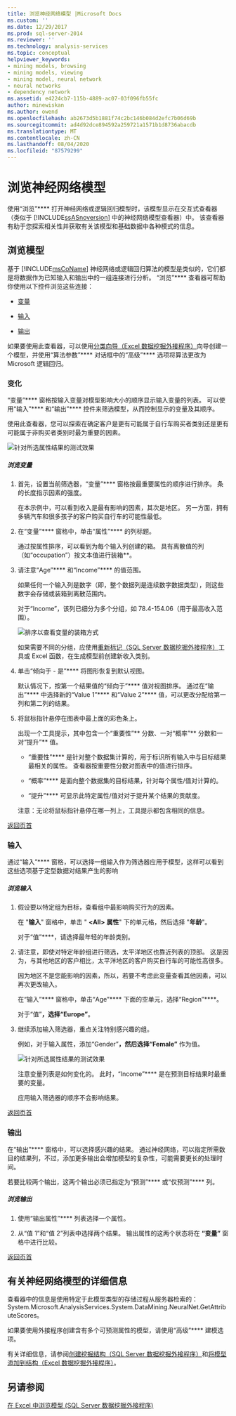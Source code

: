 ```yaml
---
title: 浏览神经网络模型 |Microsoft Docs
ms.custom: ''
ms.date: 12/29/2017
ms.prod: sql-server-2014
ms.reviewer: ''
ms.technology: analysis-services
ms.topic: conceptual
helpviewer_keywords:
- mining models, browsing
- mining models, viewing
- mining model, neural network
- neural networks
- dependency network
ms.assetid: e4224cb7-115b-4889-ac07-03f096fb55fc
author: minewiskan
ms.author: owend
ms.openlocfilehash: ab2673d5b1881f74c2bc146b084d2efc7b06d69b
ms.sourcegitcommit: ad4d92dce894592a259721a1571b1d8736abacdb
ms.translationtype: MT
ms.contentlocale: zh-CN
ms.lasthandoff: 08/04/2020
ms.locfileid: "87579299"
---
```

# <a name="browsing-a-neural-network-model"></a>浏览神经网络模型
  使用“浏览”**** 打开神经网络或逻辑回归模型时，该模型显示在交互式查看器（类似于 [!INCLUDE[ssASnoversion](../includes/ssasnoversion-md.md)] 中的神经网络模型查看器）中。 该查看器有助于您探索相关性并获取有关该模型和基础数据中各种模式的信息。

##  <a name="explore-the-model"></a><a name="BKMK_Tabs"></a>浏览模型
 基于 [!INCLUDE[msCoName](../includes/msconame-md.md)] 神经网络或逻辑回归算法的模型是类似的，它们都是将数据作为已知输入和输出中的一组连接进行分析。 “浏览”**** 查看器可帮助你使用以下控件浏览这些连接：

-   [变量](#BKMK_Variables)

-   [输入](#BKMK_Inputs)

-   [输出](#BKMK_Outputs)

 如果要使用此查看器，可以使用[分类向导（Excel 数据挖掘外接程序）](classify-wizard-data-mining-add-ins-for-excel.md)向导创建一个模型，并使用“算法参数”**** 对话框中的“高级”**** 选项将算法更改为 Microsoft 逻辑回归。

###  <a name="variables"></a><a name="BKMK_Variables"></a>变化
 “变量”**** 窗格按输入变量对模型影响大小的顺序显示输入变量的列表。 可以使用“输入”**** 和“输出”**** 控件来筛选模型，从而控制显示的变量及其顺序。

 使用此查看器，您可以探索在确定客户是更有可能属于自行车购买者类别还是更有可能属于非购买者类别时最为重要的因素。

 ![针对所选属性结果的测试效果](media/dm13-neuralnet-agebuyer1.gif "针对所选属性结果的测试效果")

##### <a name="explore-variables"></a>浏览变量

1.  首先，设置当前筛选器，“变量”**** 窗格按最重要属性的顺序进行排序。 条的长度指示因素的强度。

     在本示例中，可以看到收入是最有影响的因素，其次是地区。 另一方面，拥有多辆汽车和很多孩子的客户购买自行车的可能性最低。

2.  在“变量”**** 窗格中，单击“属性”**** 的列标题。

     通过按属性排序，可以看到为每个输入列创建的箱。 具有离散值的列（如“occupation”）按文本值进行装箱**。

3.  请注意“Age”**** 和“Income”**** 的值范围。

     如果任何一个输入列是数字（即，整个数据列是连续数字数据类型），则这些数字会存储或装箱到离散范围内。

     对于“Income”，该列已细分为多个分组，如 78.4-154.06（用于最高收入范围）。

     ![排序以查看变量的装箱方式](media/dm13-nn-bucketing-variables.gif "排序以查看变量的装箱方式")

     如果需要不同的分组，应使用[重新标记（SQL Server 数据挖掘外接程序）](relabel-sql-server-data-mining-add-ins.md)工具或 Excel 函数，在生成模型前创建新收入类别。

4.  单击“倾向于 - 是”**** 将图形恢复到默认视图。

     默认情况下，按第一个结果值的“倾向于”**** 值对视图排序。 通过在“输出”**** 中选择新的“Value 1”**** 和“Value 2”**** 值，可以更改分配给第一列和第二列的结果。

5.  将鼠标指针悬停在图表中最上面的彩色条上。

     出现一个工具提示，其中包含一个“重要性”** 分数、一对“概率”** 分数和一对“提升”** 值。

    -   “重要性”**** 是针对整个数据集计算的，用于标识所有输入中与目标结果最相关的属性。 查看器按重要性分数对图表中的值进行排序。

    -   “概率”**** 是面向整个数据集的目标结果，针对每个属性/值对计算的。

    -   “提升”**** 可显示此特定属性/值对对于提升某个结果的贡献度。

     注意：无论将鼠标指针悬停在哪一列上，工具提示都包含相同的信息。

 [返回页首](#BKMK_Tabs)

###  <a name="inputs"></a><a name="BKMK_Inputs"></a>输入
 通过“输入”**** 窗格，可以选择一组输入作为筛选器应用于模型，这样可以看到这些选项基于定型数据对结果产生的影响

##### <a name="explore-inputs"></a>浏览输入

1.  假设要以特定组为目标，查看组中最影响购买行为的因素。

     在 "**输入**" 窗格中，单击 " **\<All>** **属性**" 下的单元格，然后选择 "**年龄**"。

     对于“值”****，请选择最年轻的年龄类别。

2.  请注意，即使对特定年龄组进行筛选，太平洋地区也靠近列表的顶部。 这是因为，与其他地区的客户相比，太平洋地区的客户购买自行车的可能性高很多。

     因为地区不是您能影响的因素，所以，若要不考虑此变量查看其他因素，可以再次更改输入。

     在“输入”**** 窗格中，单击“Age”**** 下面的空单元，选择“Region”****。

     对于“值”****，选择“Europe”****。

3.  继续添加输入筛选器，重点关注特别感兴趣的组。

     例如，对于输入属性，添加“Gender”****，然后选择“Female”**** 作为值。

     ![针对所选属性结果的测试效果](media/dm13-neuralnet-agebuyer2.gif "针对所选属性结果的测试效果")

     注意变量列表是如何变化的。 此时，“Income”**** 是在预测目标结果时最重要的变量。

     应用输入筛选器的顺序不会影响结果。

 [返回页首](#BKMK_Tabs)

###  <a name="outputs"></a><a name="BKMK_Outputs"></a>输出
 在“输出”**** 窗格中，可以选择感兴趣的结果。 通过神经网络，可以指定所需数目的结果列，不过，添加更多输出会增加模型的复杂性，可能需要更长的处理时间。

 若要比较两个输出，这两个输出必须已指定为“预测”**** 或“仅预测”**** 列。

##### <a name="explore-outputs"></a>浏览输出

1.  使用“输出属性”**** 列表选择一个属性。

2.  从“值 1”和“值 2”列表中选择两个结果。 输出属性的这两个状态将在 **“变量”** 窗格中进行比较。

 [返回页首](#BKMK_Tabs)

## <a name="more-about-neural-network-models"></a>有关神经网络模型的详细信息
 查看器中的信息是使用特定于此模型类型的存储过程从服务器检索的：System.Microsoft.AnalysisServices.System.DataMining.NeuralNet.GetAttributeScores。

 如果要使用外接程序创建含有多个可预测属性的模型，请使用“高级”**** 建模选项。

 有关详细信息，请参阅[创建挖掘结构（SQL Server 数据挖掘外接程序）](create-mining-structure-sql-server-data-mining-add-ins.md)和[将模型添加到结构（Excel 数据挖掘外接程序）](add-model-to-structure-data-mining-add-ins-for-excel.md)。

## <a name="see-also"></a>另请参阅
 [在 Excel 中浏览模型 &#40;SQL Server 数据挖掘外接程序&#41;](browsing-models-in-excel-sql-server-data-mining-add-ins.md)



